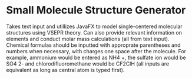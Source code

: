 # Small Molecule Structure Generator
Takes text input and utillizes JavaFX to model single-centered molecular structures using VSEPR theory. Can also provide relevant information on elements and conduct molar mass calculations (all from text input). Chemical formulas should be inputted with approprate parentheses and numbers when necessary, with charges one space after the molecule. For example, ammonium would be entered as NH4 +, the sulfate ion would be SO4 2- and chlorodifluoromethane would be CF2ClH (all inputs are equivalent as long as central atom is typed first).

